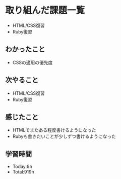 # 取り組んだ課題一覧
- HTML/CSS復習
- Ruby復習
## わかったこと
- CSSの適用の優先度
## 次やること
- HTML/CSS復習
- Ruby復習
## 感じたこと
- HTMLでまたある程度書けるようになった
- Rubyも書きたいことが少しずつ書けるようになった
## 学習時間
- Today:9h
- Total:919h
